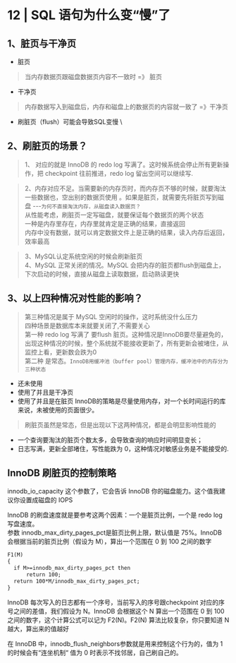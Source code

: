 # 12 | SQL 语句为什么变“慢”了

## 1、脏页与干净页
- 脏页  
> 当内存数据页跟磁盘数据页内容不一致时 =》 脏页  
- 干净页  
> 内存数据写入到磁盘后，内存和磁盘上的数据页的内容就一致了 =》干净页
- 刷脏页（flush）可能会导致SQL变慢 \

## 2、刷脏页的场景？
>1、 对应的就是 InnoDB 的 redo log 写满了。这时候系统会停止所有更新操作，把 checkpoint 往前推进，redo log 留出空间可以继续写.
    
>2、内存对应不足。当需要新的内存页时，而内存页不够的时候，就要淘汰一些数据也，空出别的数据页使用  。如果是脏页，就需要先将脏页写到磁盘 ---`为何不直接淘汰内存，从磁盘读入数据页？`  
> 从性能考虑，刷脏页一定写磁盘，就要保证每个数据页的两个状态    
一种是内存里存在，内存里就肯定是正确的结果，直接返回   
内存中没有数据，就可以肯定数据文件上是正确的结果，读入内存后返回，效率最高  

>3、MySQL认定系统空闲的时候会刷新脏页  
>4、MySQL 正常关闭的情况。MySQL 会把内存的脏页都flush到磁盘上，下次启动的时候，直接从磁盘上读取数据，启动熟读更快  

## 3、以上四种情况对性能的影响？
> 第三种情况是属于 MySQL 空闲时的操作，这时系统没什么压力  
> 四种场景是数据库本来就要关闭了,不需要关心  
> 第一种 redo log 写满了 要flush 脏页。这种情况是InnoDB要尽量避免的，出现这种情况的时候，整个系统就不能接收更新了，所有更新会被堵住，从监控上看，更新数会跌为0   
> 第二种 是常态。`InnoDB用缓冲池（buffer pool）管理内存，缓冲池中的内存分为三种状态 `  
- 还未使用 
- 使用了并且是干净页  
- 使用了并且是在脏页 
InnoDB的策略是尽量使用内存，对一个长时间运行的库来说，未被使用的页面很少。  

> 刷脏页虽然是常态，但是出现以下这两种情况，都是会明显影响性能的  
- 一个查询要淘汰的脏页个数太多，会导致查询的响应时间明显变长；
- 日志写满，更新全部堵住，写性能跌为 0，这种情况对敏感业务是不能接受的.

## InnoDB  刷脏页的控制策略 

innodb_io_capacity 这个参数了，它会告诉 InnoDB 你的磁盘能力。这个值我建议你设置成磁盘的 IOPS
                         
InnoDB 的刷盘速度就是要参考这两个因素：一个是脏页比例，一个是 redo log 写盘速度。  
参数 innodb_max_dirty_pages_pct是脏页比例上限，默认值是 75%。InnoDB 会根据当前的脏页比例（假设为 M），算出一个范围在 0 到 100 之间的数字
```html
F1(M)
{
  if M>=innodb_max_dirty_pages_pct then
      return 100;
  return 100*M/innodb_max_dirty_pages_pct;
}

```

InnoDB 每次写入的日志都有一个序号，当前写入的序号跟checkpoint 对应的序号之间的差值，我们假设为 N。InnoDB 会根据这个 N 算出一个范围在 0 到 100 之间的数字，这个计算公式可以记为 F2(N)。F2(N) 算法比较复杂，你只要知道 N 越大，算出来的值越好


在 InnoDB 中，innodb_flush_neighbors参数就是用来控制这个行为的，值为 1 的时候会有“连坐机制“ 值为 0 时表示不找邻居，自己刷自己的。 


                                       




                                  
                              



